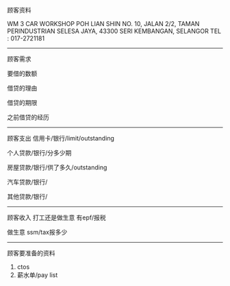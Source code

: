 顾客资料

WM 3 CAR WORKSHOP 
POH LIAN SHIN NO. 10, JALAN 2/2, TAMAN PERINDUSTRIAN SELESA JAYA, 43300 SERI KEMBANGAN, SELANGOR TEL : 017-2721181

-----------------
顾客需求


要借的数额

借贷的理由

借贷的期限

之前借贷的经历


--------------
顾客支出
信用卡/银行/limit/outstanding


个人贷款/银行/分多少期

房屋贷款/银行/供了多久/outstanding

汽车贷款/银行/


其他贷款/银行/

-----------
顾客收入
打工还是做生意
有epf/报税

做生意 ssm/tax报多少

-------
顾客要准备的资料
1. ctos
2. 薪水单/pay list




